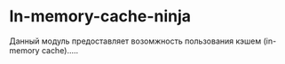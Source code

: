 # In-memory-cache-ninja

Данный модуль предоставляет возомжность пользования кэшем (in-memory cache).....